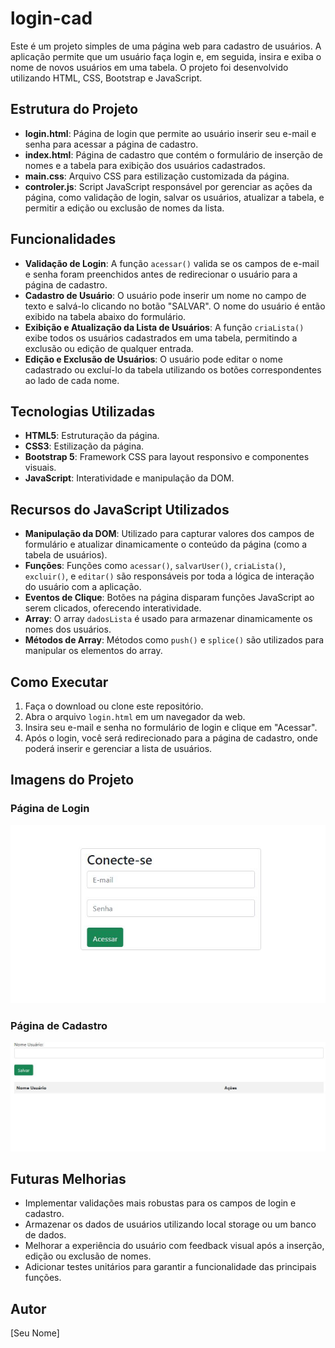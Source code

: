 # login-cad

Este é um projeto simples de uma página web para cadastro de usuários. A aplicação permite que um usuário faça login e, em seguida, insira e exiba o nome de novos usuários em uma tabela. O projeto foi desenvolvido utilizando HTML, CSS, Bootstrap e JavaScript.

## Estrutura do Projeto

- **login.html**: Página de login que permite ao usuário inserir seu e-mail e senha para acessar a página de cadastro.
- **index.html**: Página de cadastro que contém o formulário de inserção de nomes e a tabela para exibição dos usuários cadastrados.
- **main.css**: Arquivo CSS para estilização customizada da página.
- **controler.js**: Script JavaScript responsável por gerenciar as ações da página, como validação de login, salvar os usuários, atualizar a tabela, e permitir a edição ou exclusão de nomes da lista.

## Funcionalidades

- **Validação de Login**: A função `acessar()` valida se os campos de e-mail e senha foram preenchidos antes de redirecionar o usuário para a página de cadastro.
- **Cadastro de Usuário**: O usuário pode inserir um nome no campo de texto e salvá-lo clicando no botão "SALVAR". O nome do usuário é então exibido na tabela abaixo do formulário.
- **Exibição e Atualização da Lista de Usuários**: A função `criaLista()` exibe todos os usuários cadastrados em uma tabela, permitindo a exclusão ou edição de qualquer entrada.
- **Edição e Exclusão de Usuários**: O usuário pode editar o nome cadastrado ou excluí-lo da tabela utilizando os botões correspondentes ao lado de cada nome.

## Tecnologias Utilizadas

- **HTML5**: Estruturação da página.
- **CSS3**: Estilização da página.
- **Bootstrap 5**: Framework CSS para layout responsivo e componentes visuais.
- **JavaScript**: Interatividade e manipulação da DOM.

## Recursos do JavaScript Utilizados

- **Manipulação da DOM**: Utilizado para capturar valores dos campos de formulário e atualizar dinamicamente o conteúdo da página (como a tabela de usuários).
- **Funções**: Funções como `acessar()`, `salvarUser()`, `criaLista()`, `excluir()`, e `editar()` são responsáveis por toda a lógica de interação do usuário com a aplicação.
- **Eventos de Clique**: Botões na página disparam funções JavaScript ao serem clicados, oferecendo interatividade.
- **Array**: O array `dadosLista` é usado para armazenar dinamicamente os nomes dos usuários.
- **Métodos de Array**: Métodos como `push()` e `splice()` são utilizados para manipular os elementos do array.

## Como Executar

1. Faça o download ou clone este repositório.
2. Abra o arquivo `login.html` em um navegador da web.
3. Insira seu e-mail e senha no formulário de login e clique em "Acessar".
4. Após o login, você será redirecionado para a página de cadastro, onde poderá inserir e gerenciar a lista de usuários.

## Imagens do Projeto

### Página de Login
![Página de Login](login1.jpg)

### Página de Cadastro
![Página de Cadastro](cadastro1.jpg)

## Futuras Melhorias

- Implementar validações mais robustas para os campos de login e cadastro.
- Armazenar os dados de usuários utilizando local storage ou um banco de dados.
- Melhorar a experiência do usuário com feedback visual após a inserção, edição ou exclusão de nomes.
- Adicionar testes unitários para garantir a funcionalidade das principais funções.

## Autor

[Seu Nome]


